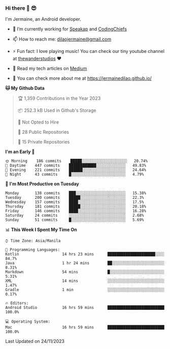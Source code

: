 ### Hi there 👋 😎
I'm Jermaine, an Android developer.

- 🔭 I’m currently working for [Speakap](https://www.speakap.com/) and [CodingChiefs](https://codingchiefs.com/en/)

- 📫 How to reach me: dilaojermaine@gmail.com

- ⚡ Fun fact: I love playing music! You can check our tiny youtube channel at [thewanderstudios](https://www.youtube.com/thewanderstudios) ♥️

- 📖 Read my tech articles on [Medium](https://jermainedilao.medium.com/)

- 👀 You can check more about me at https://jermainedilao.github.io/

<!--
**jermainedilao/jermainedilao** is a ✨ _special_ ✨ repository because its `README.md` (this file) appears on your GitHub profile.

Here are some ideas to get you started:

- 🔭 I’m currently working on ...
- 🌱 I’m currently learning ...
- 👯 I’m looking to collaborate on ...
- 🤔 I’m looking for help with ...
- 💬 Ask me about ...
- 📫 How to reach me: ...
- 😄 Pronouns: ...
- ⚡ Fun fact: ...
-->

<!--START_SECTION:waka-->
**🐱 My Github Data** 

> 🏆 1,359 Contributions in the Year 2023
 > 
> 📦 252.3 kB Used in Github's Storage 
 > 
> 🚫 Not Opted to Hire
 > 
> 📜 28 Public Repositories 
 > 
> 🔑 15 Private Repositories  
 > 
**I'm an Early 🐤** 

```text
🌞 Morning    186 commits    █████░░░░░░░░░░░░░░░░░░░░   20.74% 
🌆 Daytime    447 commits    ████████████░░░░░░░░░░░░░   49.83% 
🌃 Evening    221 commits    ██████░░░░░░░░░░░░░░░░░░░   24.64% 
🌙 Night      43 commits     █░░░░░░░░░░░░░░░░░░░░░░░░   4.79%

```
📅 **I'm Most Productive on Tuesday** 

```text
Monday       138 commits    ███░░░░░░░░░░░░░░░░░░░░░░   15.38% 
Tuesday      200 commits    █████░░░░░░░░░░░░░░░░░░░░   22.3% 
Wednesday    157 commits    ████░░░░░░░░░░░░░░░░░░░░░   17.5% 
Thursday     181 commits    █████░░░░░░░░░░░░░░░░░░░░   20.18% 
Friday       146 commits    ████░░░░░░░░░░░░░░░░░░░░░   16.28% 
Saturday     24 commits     ░░░░░░░░░░░░░░░░░░░░░░░░░   2.68% 
Sunday       51 commits     █░░░░░░░░░░░░░░░░░░░░░░░░   5.69%

```


📊 **This Week I Spent My Time On** 

```text
⌚︎ Time Zone: Asia/Manila

💬 Programming Languages: 
Kotlin                   14 hrs 23 mins      █████████████████████░░░░   84.7% 
Java                     1 hr 24 mins        ██░░░░░░░░░░░░░░░░░░░░░░░   8.31% 
Markdown                 54 mins             █░░░░░░░░░░░░░░░░░░░░░░░░   5.31% 
XML                      14 mins             ░░░░░░░░░░░░░░░░░░░░░░░░░   1.47% 
Gradle                   1 min               ░░░░░░░░░░░░░░░░░░░░░░░░░   0.17%

🔥 Editors: 
Android Studio           16 hrs 59 mins      █████████████████████████   100.0%

💻 Operating System: 
Mac                      16 hrs 59 mins      █████████████████████████   100.0%

```


 Last Updated on 24/11/2023
<!--END_SECTION:waka-->
